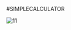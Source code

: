 #SIMPLECALCULATOR



![11](https://user-images.githubusercontent.com/84695191/125799064-f661bf3d-bd5c-4d6a-b762-4e657a8956e9.jpg)

